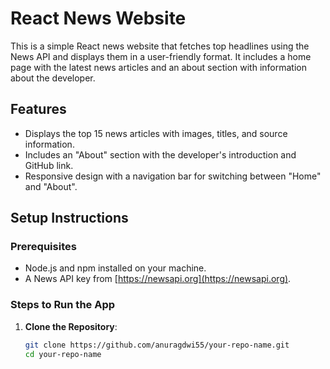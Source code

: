 # React News Website

This is a simple React news website that fetches top headlines using the News API and displays them in a user-friendly format. It includes a home page with the latest news articles and an about section with information about the developer.

## Features
- Displays the top 15 news articles with images, titles, and source information.
- Includes an "About" section with the developer's introduction and GitHub link.
- Responsive design with a navigation bar for switching between "Home" and "About".

## Setup Instructions

### Prerequisites
- Node.js and npm installed on your machine.
- A News API key from [https://newsapi.org](https://newsapi.org).

### Steps to Run the App

1. **Clone the Repository**:
   ```bash
   git clone https://github.com/anuragdwi55/your-repo-name.git
   cd your-repo-name
